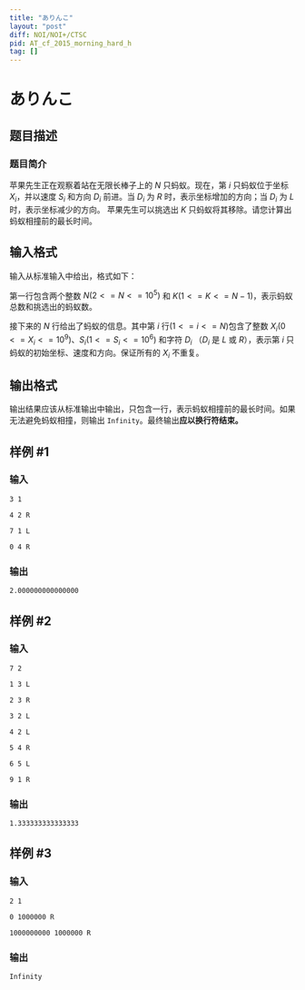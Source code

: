 ```yaml
---
title: "ありんこ"
layout: "post"
diff: NOI/NOI+/CTSC
pid: AT_cf_2015_morning_hard_h
tag: []
---
```


# ありんこ

## 题目描述

### 题目简介
苹果先生正在观察着站在无限长棒子上的 $N$ 只蚂蚁。现在，第 $i$ 只蚂蚁位于坐标 $X_i$，并以速度 $S_i$ 和方向 $D_i$ 前进。当 $D_i$ 为 $R$ 时，表示坐标增加的方向；当 $D_i$ 为 $L$ 时，表示坐标减少的方向。
苹果先生可以挑选出 $K$ 只蚂蚁将其移除。请您计算出蚂蚁相撞前的最长时间。

## 输入格式

输入从标准输入中给出，格式如下：

第一行包含两个整数 $N (2 <= N <= 10^5)$ 和 $K (1 <= K <= N-1)$，表示蚂蚁总数和挑选出的蚂蚁数。

接下来的 $N$ 行给出了蚂蚁的信息。其中第 $i$ 行$(1 <= i <= N)$包含了整数 $X_i (0 <= X_i <= 10^9)$、$S_i (1 <= S_i <= 10^6)$ 和字符 $D_i$ （$D_i$ 是 $L$ 或 $R$），表示第 $i$ 只蚂蚁的初始坐标、速度和方向。保证所有的 $X_i$ 不重复。

## 输出格式

输出结果应该从标准输出中输出，只包含一行，表示蚂蚁相撞前的最长时间。如果无法避免蚂蚁相撞，则输出 `Infinity`。最终输出**应以换行符结束。**

## 样例 #1

### 输入

```
3 1
4 2 R
7 1 L
0 4 R
```

### 输出

```
2.000000000000000
```

## 样例 #2

### 输入

```
7 2
1 3 L
2 3 R
3 2 L
4 2 L
5 4 R
6 5 L
9 1 R
```

### 输出

```
1.333333333333333
```

## 样例 #3

### 输入

```
2 1
0 1000000 R
1000000000 1000000 R
```

### 输出

```
Infinity
```

